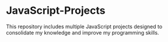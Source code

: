 # JavaScript-Projects
This repository includes multiple JavaScript projects designed to consolidate my knowledge and improve my programming skills.
